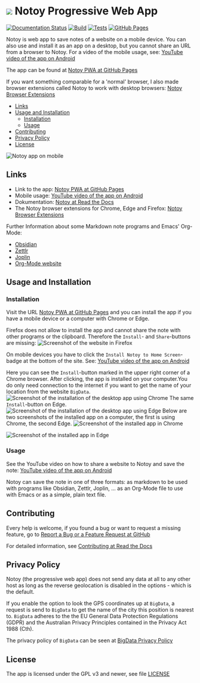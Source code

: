 # ![](./assets/icons/transparent_48.png) Notoy Progressive Web App <!-- omit in toc -->

[![Documentation Status](https://readthedocs.org/projects/notoy-pwa/badge/?version=latest)](https://notoy-pwa.readthedocs.io/en/latest/?badge=latest)
[![Build](https://github.com/Release-Candidate/Notoy-PWA/actions/workflows/build.yml/badge.svg)](https://github.com/Release-Candidate/Notoy-PWA/actions/workflows/build.yml)
[![Tests](https://github.com/Release-Candidate/Notoy-PWA/actions/workflows/tests.yml/badge.svg)](https://github.com/Release-Candidate/Notoy-PWA/actions/workflows/tests.yml)
[![GitHub Pages](https://github.com/Release-Candidate/Notoy-PWA/actions/workflows/pages/pages-build-deployment/badge.svg)](https://github.com/Release-Candidate/Notoy-PWA/actions/workflows/pages/pages-build-deployment)

Notoy is web app to save notes of a website on a mobile device. You can also use and install it as an app on a desktop, but you cannot share an URL from a browser to Notoy. For a video of the mobile usage, see: [YouTube video of the app on Android](https://youtu.be/xJgV62jFl-s)

The app can be found at [Notoy PWA at GitHub Pages](https://release-candidate.github.io/Notoy-PWA/http/index.html)

If you want something comparable for a 'normal' browser, I also made browser extensions called Notoy to work with desktop browsers: [Notoy Browser Extensions](https://github.com/Release-Candidate/Notoy-BrowserExtensions)

- [Links](#links)
- [Usage and Installation](#usage-and-installation)
  - [Installation](#installation)
  - [Usage](#usage)
- [Contributing](#contributing)
- [Privacy Policy](#privacy-policy)
- [License](#license)

![Notoy app on mobile](./docs/images/android.jpg)

## Links

- Link to the app: [Notoy PWA at GitHub Pages](https://release-candidate.github.io/Notoy-PWA/http/index.html)
- Mobile usage: [YouTube video of the app on Android](https://youtu.be/xJgV62jFl-s)
- Dokumentation: [Notoy at Read the Docs](https://readthedocs.org/projects/notoy-pwa/badge/?version=latest)
- The Notoy browser extensions for Chrome, Edge and Firefox: [Notoy Browser Extensions](https://github.com/Release-Candidate/Notoy-BrowserExtensions)

Further Information about some Markdown note programs and Emacs' Org-Mode:

- [Obsidian](https://obsidian.md/)
- [Zettlr](https://zettlr.com/)
- [Joplin](https://joplinapp.org/)
- [Org-Mode website](https://orgmode.org/)

## Usage and Installation

### Installation

Visit the URL [Notoy PWA at GitHub Pages](https://release-candidate.github.io/Notoy-PWA/http/index.html) and you can install the app if you have a mobile device or a computer with Chrome or Edge.

Firefox does not allow to install the app and cannot share the note with other programs or the clipboard. Therefore the `Install`- and `Share`-buttons are missing:
![Screenshot of the website in Firefox](./docs/images/firefox.jpg)

On mobile devices you have to click the `Install Notoy to Home Screen`-badge at the bottom of the site. See: [YouTube video of the app on Android](https://youtu.be/xJgV62jFl-s)

Here you can see the `Install`-button marked in the upper right corner of a Chrome browser. After clicking, the app is installed on your computer.You do only need connection to the internet if you want to get the name of your location from the website `BigData`.
![Screenshot of the installation of the desktop app using Chrome](docs/images/install_chrome_en.jpg)
The same `Install`-button on Edge.
![Screenshot of the installation of the desktop app using Edge](./docs/images/install_edge_en.jpg)
Below are two screenshots of the installed app on a computer, the first is using Chrome, the second Edge.
![Screenshot of the installed app in Chrome](./docs/images/installed_chrome_en.jpg)

![Screenshot of the installed app in Edge](docs/images/installed_edge_en.jpg)

### Usage

See the YouTube video on how to share a website to Notoy and save the note: [YouTube video of the app on Android](https://youtu.be/xJgV62jFl-s)

Notoy can save the note in one of three formats: as markdown to be used with programs like Obsidian, Zettlr, Joplin, ... as an Org-Mode file to use with Emacs or as a simple, plain text file.

## Contributing

Every help is welcome, if you found a bug or want to request a missing feature, go to [Report a Bug or a Feature Request at GitHub](https://github.com/Release-Candidate/Notoy-PWA/issues/new/choose)

For detailed information, see [Contributing at Read the Docs](https://notoy-pwa.readthedocs.io/en/latest/contributing/)

## Privacy Policy

Notoy (the progressive web app) does not send any data at all to any other host as long as the reverse geolocation is disabled in the options - which is the default.

If you enable the option to look the GPS coordinates up at `BigData`, a request is send to `BigData` to get the name of the city this position is nearest to. `BigData` adheres to the the EU General Data Protection Regulations (GDPR) and the Australian Privacy Principles contained in the Privacy Act 1988 (Cth).

The privacy policy of `BigData` can be seen at [BigData Privacy Policy](https://www.bigdatacloud.com/privacy-and-cookie-policy)

## License

The app is licensed under the GPL v3 and newer, see file [LICENSE](./LICENSE)

